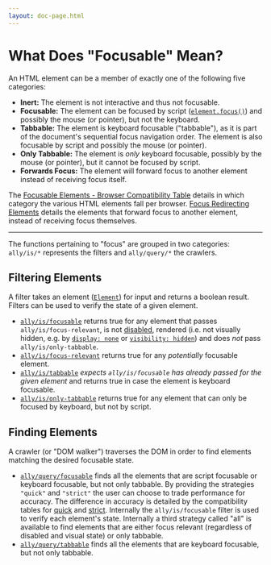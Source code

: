 ```yaml
---
layout: doc-page.html
---
```


# What Does "Focusable" Mean?

An HTML element can be a member of exactly one of the following five categories:

* **Inert:** The element is not interactive and thus not focusable.
* **Focusable:** The element can be focused by script ([`element.focus()`](https://developer.mozilla.org/en-US/docs/Web/API/HTMLElement/focus)) and possibly the mouse (or pointer), but not the keyboard.
* **Tabbable:** The element is keyboard focusable ("tabbable"), as it is part of the document's sequential focus navigation order. The element is also focusable by script and possibly the mouse (or pointer).
* **Only Tabbable:** The element is *only* keyboard focusable, possibly by the mouse (or pointer), but it cannot be focused by script.
* **Forwards Focus:** The element will forward focus to another element instead of receiving focus itself.


The [Focusable Elements - Browser Compatibility Table](./data-tables/focusable.md) details in which category the various HTML elements fall per browser. [Focus Redirecting Elements](./data-tables/focusable.redirect.md) details the elements that forward focus to another element, instead of receiving focus themselves.

---

The functions pertaining to "focus" are grouped in two categories: `ally/is/*` represents the filters and `ally/query/*` the crawlers.


## Filtering Elements

A filter takes an element ([`Element`](https://developer.mozilla.org/en-US/docs/Web/API/Element)) for input and returns a boolean result. Filters can be used to verify the state of a given element.

* [`ally/is/focusable`](./api/is/focusable.md) returns true for any element that passes `ally/is/focus-relevant`, is not [disabled](https://developer.mozilla.org/en-US/docs/Mozilla/Tech/XUL/Attribute/disabled), rendered (i.e. not visually hidden, e.g. by [`display: none`](https://developer.mozilla.org/en-US/docs/Web/CSS/display) or [`visibility: hidden`](https://developer.mozilla.org/en-US/docs/Web/CSS/visibility)) and does *not* pass `ally/is/only-tabbable`.
* [`ally/is/focus-relevant`](./api/is/focus-relevant.md) returns true for any *potentially* focusable element.
* [`ally/is/tabbable`](./api/is/tabbable.md) *expects `ally/is/focusable` has already passed for the given element* and returns true in case the element is keyboard focusable.
* [`ally/is/only-tabbable`](./api/is/only-tabbable.md) returns true for any element that can only be focused by keyboard, but not by script.


## Finding Elements

A crawler (or "DOM walker") traverses the DOM in order to find elements matching the desired focusable state.

* [`ally/query/focusable`](./api/query/focusable.md) finds all the elements that are script focusable or keyboard focusable, but not only tabbable. By providing the strategies `"quick"` and `"strict"` the user can choose to trade performance for accuracy. The difference in accuracy is detailed by the compatibility tables for [quick](./data-tables/focusable.quick.md) and [strict](./data-tables/focusable.strict.md). Internally the `ally/is/focusable` filter is used to verify each element's state. Internally a third strategy called "all" is available to find elements that are either focus relevant (regardless of disabled and visual state) or only tabbable.
* [`ally/query/tabbable`](./api/query/tabbable.md) finds all the elements that are keyboard focusable, but not only tabbable.

